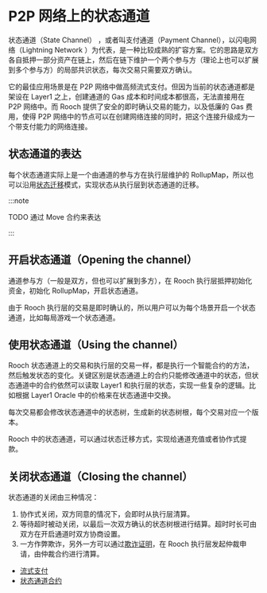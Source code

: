 # P2P 网络上的状态通道

状态通道（State Channel） ，或者叫支付通道（Payment Channel），以闪电网络（Lightning Network ）为代表，是一种比较成熟的扩容方案。它的思路是双方各自抵押一部分资产在链上，然后在链下维护一个两个参与方（理论上也可以扩展到多个参与方）的局部共识状态，每次交易只需要双方确认。

它的最佳应用场景是在 P2P 网络中做高频流式支付。但因为当前的状态通道都是架设在 Layer1 之上，创建通道的 Gas 成本和时间成本都很高，无法直接用在 P2P 网络中。而 Rooch 提供了安全的即时确认交易的能力，以及低廉的 Gas 费用，使得 P2P 网络中的节点可以在创建网络连接的同时，把这个连接升级成为一个带支付能力的网络连接。

## 状态通道的表达

每个状态通道实际上是一个由通道的参与方在执行层维护的 RollupMap，所以也可以沿用[状态迁移](../06-state-scaling.md)模式，实现状态从执行层到状态通道的迁移。

:::note

TODO 通过 Move 合约来表达

:::

## 开启状态通道（Opening the channel）

通道参与方（一般是双方，但也可以扩展到多方），在 Rooch 执行层抵押初始化资金，初始化 RollupMap，开启状态通道。

由于 Rooch 执行层的交易是即时确认的，所以用户可以为每个场景开启一个状态通道，比如每局游戏一个状态通道。

## 使用状态通道（Using the channel）

Rooch 状态通道上的交易和执行层的交易一样，都是执行一个智能合约的方法，然后触发状态的变化。关键区别是状态通道上的合约只能修改通道中的状态，但状态通道中的合约依然可以读取 Layer1 和执行层的状态，实现一些复杂的逻辑。比如根据 Layer1 Oracle 中的价格来在状态通道中交换。

每次交易都会修改状态通道中的状态树，生成新的状态树根，每个交易对应一个版本。

Rooch 中的状态通道，可以通过状态迁移方式，实现给通道充值或者协作式提款。

## 关闭状态通道（Closing the channel）

状态通道的关闭由三种情况：

1. 协作式关闭，双方同意的情况下，会即时从执行层清算。
2. 等待超时被动关闭，以最后一次双方确认的状态树根进行结算。超时时长可由双方在开启通道时双方协商设置。
3. 一方作弊欺诈，另外一方可以通过[欺诈证明](../02-fraud-proofs.md)，在 Rooch 执行层发起仲裁申请，由仲裁合约进行清算。


* [流式支付](01-streaming-payment.md)
* [状态通道合约](02-channel-contract.md)